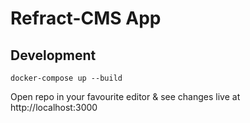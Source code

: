 # Refract-CMS App

## Development

```
docker-compose up --build
```

Open repo in your favourite editor & see changes live at http://localhost:3000
